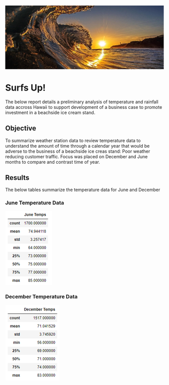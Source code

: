 ![header](/Resources/title_pic.png)
# Surfs Up!
The below report details a preliminary analysis of temperature and rainfall data accross Hawaii to support development of a business case to promote investment in a beachside ice cream stand.

## Objective
To summarize weather station data to review temperature data to understand the amount of time through a calendar year that would be adverse to the business of a beachside ice creas stand: Poor weather reducing customer traffic.  Focus was placed on December and June months to compare and contrast time of year.

## Results
The below tables summarize the temperature data for June and December

### June Temperature Data
![June](/Resources/june_temps.png)

### December Temperature Data
![Dec](/Resources/dec_temps.png)

